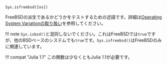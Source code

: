```
Sys.isfreebsd([os])
```

FreeBSDの派生であるかどうかをテストするための述語です。詳細は[Operating System Variationの取り扱い](@ref)を参照してください。

!!! note
    `Sys.isbsd()`と混同しないでください。これはFreeBSDでは`true`ですが、他のBSDベースのシステムでも`true`です。`Sys.isfreebsd()`はFreeBSDのみに関連しています。


!!! compat "Julia 1.1"
    この関数は少なくともJulia 1.1が必要です。

